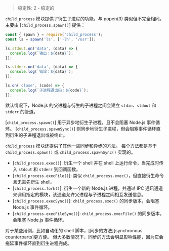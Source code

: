 
<!--introduced_in=v0.10.0-->
<!--lint disable maximum-line-length-->

> 稳定性: 2 - 稳定的

`child_process` 模块提供了衍生子进程的功能，与 popen(3) 类似但不完全相同。
主要由 [`child_process.spawn()`] 提供：

```js
const { spawn } = require('child_process');
const ls = spawn('ls', ['-lh', '/usr']);

ls.stdout.on('data', (data) => {
  console.log(`输出：${data}`);
});

ls.stderr.on('data', (data) => {
  console.log(`错误：${data}`);
});

ls.on('close', (code) => {
  console.log(`子进程退出码：${code}`);
});
```

默认情况下，Node.js 的父进程与衍生的子进程之间会建立 `stdin`、`stdout` 和 `stderr` 的管道。

[`child_process.spawn()`] 用于异步地衍生子进程，且不会阻塞 Node.js 事件循环。
[`child_process.spawnSync()`] 则同步地衍生子进程，但会阻塞事件循环直到衍生的子进程退出或被终止。

`child_process` 模块还提供了其他一些同步和异步的方法。
每个方法都是基于 `child_process.spawn()` 或 `child_process.spawnSync()` 实现的。

  * [`child_process.exec()`]: 衍生一个 shell 并在 shell 上运行命令，当完成时传入 `stdout` 和 `stderr` 到回调函数。
  * [`child_process.execFile()`]: 类似 `child_process.exec()`，但直接衍生命令且无需先衍生 shell。
  * [`child_process.fork()`]: 衍生一个新的 Node.js 进程，并通过 IPC 通讯通道来调用指定的模块，该通道允许父进程与子进程之间相互发送信息。
  * [`child_process.execSync()`]: `child_process.exec()` 的同步版本，会阻塞 Node.js 事件循环。
  * [`child_process.execFileSync()`]: `child_process.execFile()` 的同步版本，会阻塞 Node.js 事件循环。

对于某些用例，比如自动化的 shell 脚本，[同步的方法][synchronous counterparts]更方便。
但大多数情况下，同步的方法会明显影响性能，因为它会拖延事件循环直到衍生进程完成。


